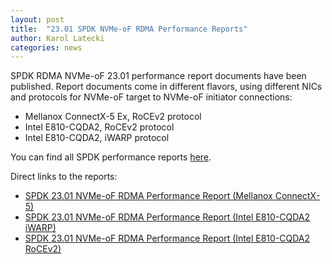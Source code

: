 ```yaml
---
layout: post
title:  "23.01 SPDK NVMe-oF RDMA Performance Reports"
author: Karol Latecki
categories: news
---
```


SPDK RDMA NVMe-oF 23.01 performance report documents have been published.
Report documents come in different flavors, using different NICs and protocols
for NVMe-oF target to NVMe-oF initiator connections:

* Mellanox ConnectX-5 Ex, RoCEv2 protocol
* Intel E810-CQDA2, RoCEv2 protocol
* Intel E810-CQDA2, iWARP protocol

You can find all SPDK performance reports [here](https://spdk.io/doc/performance_reports.html).

Direct links to the reports:

- [SPDK 23.01 NVMe-oF RDMA Performance Report (Mellanox ConnectX-5)](https://ci.spdk.io/download/performance-reports/SPDK_rdma_mlx_perf_report_2301.pdf)
- [SPDK 23.01 NVMe-oF RDMA Performance Report (Intel E810-CQDA2 iWARP)](https://ci.spdk.io/download/performance-reports/SPDK_rdma_cvl_iwarp_perf_report_2301.pdf)
- [SPDK 23.01 NVMe-oF RDMA Performance Report (Intel E810-CQDA2 RoCEv2)](https://ci.spdk.io/download/performance-reports/SPDK_rdma_cvl_roce_perf_report_2301.pdf)
